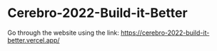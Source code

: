 # Cerebro-2022-Build-it-Better
Go through the website using the link: https://cerebro-2022-build-it-better.vercel.app/
